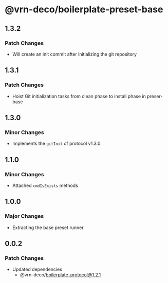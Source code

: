 # @vrn-deco/boilerplate-preset-base

## 1.3.2

### Patch Changes

- Will create an init commit after initializing the git repository

## 1.3.1

### Patch Changes

- Hoist Git initialization tasks from clean phase to install phase in preser-base

## 1.3.0

### Minor Changes

- Implements the `gitInit` of protocol v1.3.0

## 1.1.0

### Minor Changes

- Attached `cmdIsExists` methods

## 1.0.0

### Major Changes

- Extracting the base preset runner

## 0.0.2

### Patch Changes

- Updated dependencies
  - @vrn-deco/boilerplate-protocol@1.2.1
